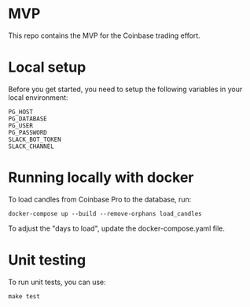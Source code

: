 # MVP

This repo contains the MVP for the Coinbase trading effort.

# Local setup

Before you get started, you need to setup the following variables in your local environment:
```
PG_HOST
PG_DATABASE
PG_USER
PG_PASSWORD
SLACK_BOT_TOKEN
SLACK_CHANNEL
```

# Running locally with docker

To load candles from Coinbase Pro to the database, run:
```shell
docker-compose up --build --remove-orphans load_candles
```
To adjust the "days to load", update the docker-compose.yaml file.

# Unit testing

To run unit tests, you can use:
```shell
make test
```
